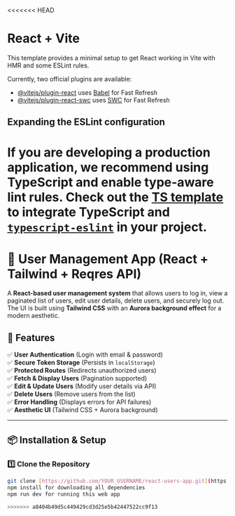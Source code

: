 <<<<<<< HEAD
# React + Vite

This template provides a minimal setup to get React working in Vite with HMR and some ESLint rules.

Currently, two official plugins are available:

- [@vitejs/plugin-react](https://github.com/vitejs/vite-plugin-react/blob/main/packages/plugin-react/README.md) uses [Babel](https://babeljs.io/) for Fast Refresh
- [@vitejs/plugin-react-swc](https://github.com/vitejs/vite-plugin-react-swc) uses [SWC](https://swc.rs/) for Fast Refresh

## Expanding the ESLint configuration

If you are developing a production application, we recommend using TypeScript and enable type-aware lint rules. Check out the [TS template](https://github.com/vitejs/vite/tree/main/packages/create-vite/template-react-ts) to integrate TypeScript and [`typescript-eslint`](https://typescript-eslint.io) in your project.
=======
# 🚀 User Management App (React + Tailwind + Reqres API)

A **React-based user management system** that allows users to log in, view a paginated list of users, edit user details, delete users, and securely log out. The UI is built using **Tailwind CSS** with an **Aurora background effect** for a modern aesthetic.

## **🌟 Features**
✅ **User Authentication** (Login with email & password)  
✅ **Secure Token Storage** (Persists in `localStorage`)  
✅ **Protected Routes** (Redirects unauthorized users)  
✅ **Fetch & Display Users** (Pagination supported)  
✅ **Edit & Update Users** (Modify user details via API)  
✅ **Delete Users** (Remove users from the list)  
✅ **Error Handling** (Displays errors for API failures)  
✅ **Aesthetic UI** (Tailwind CSS + Aurora background)  

---

## **📦 Installation & Setup**
### **1️⃣ Clone the Repository**
```bash
git clone [https://github.com/YOUR_USERNAME/react-users-app.git](https://github.com/Aaraav/Employe_wise)
npm install for downloading all dependencies
npm run dev for running this web app

>>>>>>> a8404b49d5c449429cd3d25e5b42447522cc9f13
